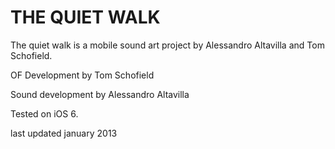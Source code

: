 THE QUIET WALK
==============
The quiet walk is a mobile sound art project by Alessandro Altavilla and Tom Schofield.

OF Development by Tom Schofield

Sound development by Alessandro Altavilla

Tested on iOS 6.

last updated january 2013
